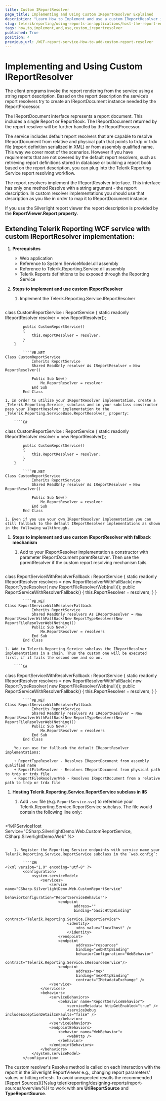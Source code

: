 ```yaml
---
title: Custom IReportResolver
page_title: Implementing and Using Custom IReportResolver Explained
description: "Learn How to Implement and use a custom IReportResolver in Telerik Reporting WCF Service."
slug: telerikreporting/using-reports-in-applications/host-the-report-engine-remotely/telerik-reporting-wcf-service/how-to-implement-and-use-custom-ireportresolver
tags: how,to,implement,and,use,custom,ireportresolver
published: True
position: 4
previous_url: /WCF-report-service-How-to-add-custom-report-resolver
---
```


# Implementing and Using Custom IReportResolver

The client programs invoke the report rendering from the service using a string report description. Based on the report description the service’s report resolvers try to create an IReportDocument instance needed by the ReportProcessor.

The IReportDocument interface represents a report document. This includes a single Report or ReportBook. The IReportDocument returned by the report resolver will be further handled by the ReportProcessor.

The service includes default report resolvers that are capable to resolve IReportDocument from relative and physical path that points to trdp or trdx file (report definition serialized in XML) or from assembly qualified name. This way we cover most of the scenarios. However if you have requirements that are not covered by the default report resolvers, such as retrieving report definitions stored in database or building a report book based on the report description, you can plug into the Telerik Reporting Service report resolving workflow.

The report resolvers implement the IReportResolver interface. This interface has only one method Resolve with a string argument - the report description. In custom resolver implementations you should use that description as you like in order to map it to IReportDocument instance.

If you use the Silverlight report viewer the report description is provided by the __ReportViewer.Report property__.

## Extending Telerik Reporting WCF service with custom IReportResolver implementation:

1. __Prerequisites__

	+ Web application
	+ Reference to System.ServiceModel.dll assembly
	+ Reference to Telerik.Reporting.Service.dll assembly
	+ Telerik Reports definitions to be exposed through the Reporting Service

1. __Steps to implement and use custom IReportResolver__

	1. Implement the Telerik.Reporting.Service.IReportResolver

		````C#
class CustomReportService : ReportService
		{
			static readonly IReportResolver resolver = new ReportResolver();

			public CustomReportService()
			{
				this.ReportResolver = resolver;
			}
		}
````
		````VB.NET
Class CustomReportService
			Inherits ReportService
			Shared ReadOnly resolver As IReportResolver = New ReportResolver()

			Public Sub New()
				Me.ReportResolver = resolver
			End Sub
		End Class
````


	1. In order to utilize your IReportResolver implementation, create a _Telerik.Reporting.Service_ subclass and in your subclass constructor pass your IReportResolver implementation to the _Telerik.Reporting.ServiceBase.ReportResolver_ property:

		````C#
class CustomReportService : ReportService
		{
			static readonly IReportResolver resolver = new ReportResolver();

			public CustomReportService()
			{
				this.ReportResolver = resolver;
			}
		}
````
		````VB.NET
Class CustomReportService
			Inherits ReportService
			Shared ReadOnly resolver As IReportResolver = New ReportResolver()

			Public Sub New()
				Me.ReportResolver = resolver
			End Sub
		End Class
````


	1. Even if you use your own IReportResolver implementation you can still fallback to the default IReportResolver implementations as shown in the following walkthrough.

1. __Steps to implement and use custom IReportResolver with fallback mechanism__

	1. Add to your IReportResolver implementation a constructor with parameter IReportDocument parentResolver. Then use the parentResolver if the custom report resolving mechanism fails.

		````C#
class ReportServiceWithResolverFallback : ReportService
		{
			static readonly IReportResolver resolvers = new ReportResolverWithFallBack(
														  new ReportTypeResolver(
														   new ReportFileResolverWeb(null)));
			public ReportServiceWithResolverFallback()
			{
				this.ReportResolver = resolvers;
			}
		}
````
		````VB.NET
Class ReportServiceWithResolverFallback
			Inherits ReportService
			Shared ReadOnly resolvers As IReportResolver = New ReportResolverWithFallBack(New ReportTypeResolver(New ReportFileResolverWeb(Nothing)))
			Public Sub New()
				Me.ReportResolver = resolvers
			End Sub
		End Class
````


	1. Add to Telerik.Reporting.Service subclass the IReportResolver implementations in a chain. Thus the custom one will be executed first, if it fails the second one and so on. 

		````C#
class ReportServiceWithResolverFallback : ReportService
		{
			static readonly IReportResolver resolvers = new ReportResolverWithFallBack(
														  new ReportTypeResolver(
														   new ReportFileResolverWeb(null)));
			public ReportServiceWithResolverFallback()
			{
				this.ReportResolver = resolvers;
			}
		}
````
		````VB.NET
Class ReportServiceWithResolverFallback
			Inherits ReportService
			Shared ReadOnly resolvers As IReportResolver = New ReportResolverWithFallBack(New ReportTypeResolver(New ReportFileResolverWeb(Nothing)))
			Public Sub New()
				Me.ReportResolver = resolvers
			End Sub
		End Class
````


		You can use for fallback the default IReportResolver implementations:

		+ ReportTypeResolver - Resolves IReportDocument from assembly qualified name
		+ ReportFileResolver - Resolves IReportDocument from physical path to trdp or trdx file
		+ ReportFileResolverWeb - Resolves IReportDocument from a relative path to trdp or trdx file

1. __Hosting Telerik.Reporting.Service.ReportService subclass in IIS__

	1. Add `.svc` file (e.g. `ReportService.svc`) to reference your Telerik.Reporting.Service.ReportService subclass. The file would contain the following line only:

		````XML
<%@ServiceHost Service="CSharp.SilverlightDemo.Web.CustomReportService, CSharp.SilverlightDemo.Web" %>
````

	1. Register the Reporting Service endpoints with service name your Telerik.Reporting.Service.ReportService subclass in the `web.config`:

		````XML
<?xml version="1.0" encoding="utf-8" ?>
		<configuration>
			<system.serviceModel>
				<services>
					<service name="CSharp.SilverlightDemo.Web.CustomReportService"
							 behaviorConfiguration="ReportServiceBehavior">
						<endpoint
							   address=""
							   binding="basicHttpBinding"
							   contract="Telerik.Reporting.Service.IReportService">
							<identity>
								<dns value="localhost" />
							</identity>
						</endpoint>
						<endpoint
								address="resources"
								binding="webHttpBinding"
								behaviorConfiguration="WebBehavior"
								contract="Telerik.Reporting.Service.IResourceService"/>
						<endpoint
								address="mex"
								binding="mexHttpBinding"
								contract="IMetadataExchange" />
					</service>
				</services>
				<behaviors>
					<serviceBehaviors>
						<behavior name="ReportServiceBehavior">
							<serviceMetadata httpGetEnabled="true" />
							<serviceDebug includeExceptionDetailInFaults="false" />
						</behavior>
					</serviceBehaviors>
					<endpointBehaviors>
						<behavior name="WebBehavior">
							<webHttp />
						</behavior>
					</endpointBehaviors>
				</behaviors>
			</system.serviceModel>
		</configuration>
````


The custom resolver's Resolve method is called on each interaction with the report in the Silverlight ReportViewer e.g., changing report parameters' values or hitting refresh. To avoid unexpected results the recommended [Report Sources]({%slug telerikreporting/designing-reports/report-sources/overview%}) to work with are __UriReportSource__ and __TypeReportSource__.
